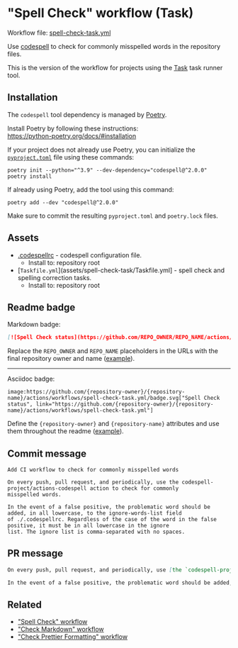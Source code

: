 # "Spell Check" workflow (Task)

Workflow file: [spell-check-task.yml](spell-check-task.yml)

Use [codespell](https://github.com/codespell-project/codespell) to check for commonly misspelled words in the repository files.

This is the version of the workflow for projects using the [Task](https://taskfile.dev/#/) task runner tool.

## Installation

The `codespell` tool dependency is managed by [Poetry](https://python-poetry.org/).

Install Poetry by following these instructions:<br />
https://python-poetry.org/docs/#installation

If your project does not already use Poetry, you can initialize the [`pyproject.toml`](https://python-poetry.org/docs/pyproject/) file using these commands:

```
poetry init --python="^3.9" --dev-dependency="codespell@^2.0.0"
poetry install
```

If already using Poetry, add the tool using this command:

```
poetry add --dev "codespell@^2.0.0"
```

Make sure to commit the resulting `pyproject.toml` and `poetry.lock` files.

## Assets

- [.codespellrc](assets/spell-check/.codespellrc) - codespell configuration file.
  - Install to: repository root
- [`Taskfile.yml`](assets/spell-check-task/Taskfile.yml] - spell check and spelling correction tasks.
  - Install to: repository root

## Readme badge

Markdown badge:

```markdown
[![Spell Check status](https://github.com/REPO_OWNER/REPO_NAME/actions/workflows/spell-check-task.yml/badge.svg)](https://github.com/REPO_OWNER/REPO_NAME/actions/workflows/spell-check-task.yml)
```

Replace the `REPO_OWNER` and `REPO_NAME` placeholders in the URLs with the final repository owner and name ([example](https://raw.githubusercontent.com/arduino-libraries/ArduinoIoTCloud/master/README.md)).

---

Asciidoc badge:

```adoc
image:https://github.com/{repository-owner}/{repository-name}/actions/workflows/spell-check-task.yml/badge.svg["Spell Check status", link="https://github.com/{repository-owner}/{repository-name}/actions/workflows/spell-check-task.yml"]
```

Define the `{repository-owner}` and `{repository-name}` attributes and use them throughout the readme ([example](https://raw.githubusercontent.com/arduino-libraries/WiFiNINA/master/README.adoc)).

## Commit message

```
Add CI workflow to check for commonly misspelled words

On every push, pull request, and periodically, use the codespell-project/actions-codespell action to check for commonly
misspelled words.

In the event of a false positive, the problematic word should be added, in all lowercase, to the ignore-words-list field
of ./.codespellrc. Regardless of the case of the word in the false positive, it must be in all lowercase in the ignore
list. The ignore list is comma-separated with no spaces.
```

## PR message

```markdown
On every push, pull request, and periodically, use [the `codespell-project/actions-codespell` action](https://github.com/codespell-project/actions-codespell) to check for commonly misspelled words.

In the event of a false positive, the problematic word should be added, in all lowercase, to the `ignore-words-list` field of `./.codespellrc`. Regardless of the case of the word in the false positive, it must be in all lowercase in the ignore list. The ignore list is comma-separated with no spaces.
```

## Related

- ["Spell Check" workflow](spell-check.md)
- ["Check Markdown" workflow](check-markdown.md)
- ["Check Prettier Formatting" workflow](check-prettier-formatting.md)
